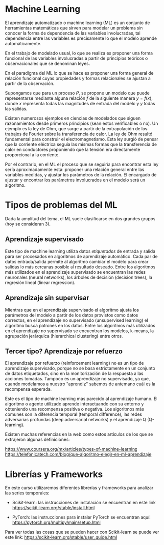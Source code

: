 # Machine Learning

El aprendizaje automatizado o machine learning (ML) es un conjunto de herramientas matemáticas que sirven para modelar un problema sin conocer la forma de dependencia de las variables involucradas, tal dependencia entre las variables es precisamente lo que el modelo aprende automáticamente. 

En el trabajo de modelado usual, lo que se realiza es proponer una forma funcional de las variables involucradas a partir de principios teóricos o observacionales que se denominan leyes.

En el paradigma del ML lo que se hace es proponer una forma general de relación funcional cuyas propiedades y formas relacionales se ajustan a partir de la observación.

Supongamos que para un proceso $P$, se propone un modelo que puede representarse mediante alguna relación $f$ de la siguiente manera $y = f(x)$, donde $x$ representa todas las magnitudes de entrada del modelo y $y$ todas las salidas.

Existen numerosos ejemplos en ciencias de modelados que siguen razonamientos desde primeros principios (sean estos verificables o no). Un ejemplo es la ley de Ohm, que surge a partir de la extrapolación de los trabajos de Fourier sobre la transferencia de calor. La ley de Ohm resultó fundamental para construir el electromagnetismo. Esta ley surgió de pensar que la corriente eléctrica seguía las mismas formas que la transferencia de calor en conductores proponiendo que la tensión era directamente proporcional a la corriente.

Por el contrario, en el ML el proceso que se seguiría para encontrar esta ley sería aproximadamente esta: proponer una relación general entre las variables medidas, y ajustar los parámetros de la relación. El encargado de ajustar y encontrar los parámetros involucrados en el modelo será un algoritmo.

# Tipos de problemas del ML

Dada la amplitud del tema, el ML suele clasificarse en dos grandes grupos (hoy se consideran 3).

## Aprendizaje supervisado

Este tipo de machine learning utiliza datos _etiquetados_ de entrada y salida para ser procesados en algoritmos de aprendizaje automático. Cada par de datos entrada/salida permite al algoritmo cambiar el modelo para crear salidas lo más cercanas posible al resultado deseado. Entre los algoritmos más utilizados en el aprendizaje supervisado se encuentran las redes neuronales (neural networks), los árboles de decisión (decision trees), la regresión lineal (linear regression).

## Aprendizaje sin supervisar

Mientras que en el aprendizaje supervisado el algoritmo ajusta los parámetros del modelo a partir de los datos provistos como datos correctos, en el aprendizaje no supervisado (unsupervised learning) el algoritmo busca patrones en los datos. Entre los algoritmos más utilizados en el aprendizaje no supervisado se encuentran los modelos, k-means, la agrupación jerárquica (hierarchical clustering) entre otros.

## Tercer tipo? Aprendizaje por refuerzo

El aprendizaje por refuerzo (reinforcement learning) no es un tipo de aprendizaje supervisado, porque no se basa estrictamente en un conjunto de datos etiquetados, sino en la monitorización de la respuesta a las acciones tomadas. Tampoco es un aprendizaje no supervisado, ya que, cuando modelamos a nuestro "aprendiz" sabemos de antemano cuál es la recompensa esperada.  

Este es el tipo de machine learning más parecido al aprendizaje humano. El algoritmo o agente utilizado aprende interactuando con su entorno y obteniendo una recompensa positiva o negativa. Los algoritmos más comunes son la diferencia temporal (temporal difference), las redes adversarias profundas (deep adversarial networks) y el aprendizaje Q (Q-learning).


Existen muchas referencias en la web como estos artículos de los que se extrajeron algunas definiciones:

https://www.coursera.org/mx/articles/types-of-machine-learning
https://telefonicatech.com/blog/que-algoritmo-elegir-en-ml-aprendizaje


# Librerías y Frameworks 

En este curso utilizaremos diferentes librerías y frameworks para analizar las series temporales:

* Scikit-learn: las instrucciones de instalación se encuentran en este link https://scikit-learn.org/stable/install.html

* PyTorch: las instrucciones para instalar PyTorch se encuentran aquí: https://pytorch.org/multipy/main/setup.html

Para ver todas las cosas que se pueden hacer con Scikit-learn se puede ver este link:
https://scikit-learn.org/stable/user_guide.html

